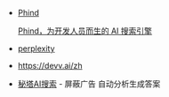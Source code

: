 - [Phind](https://www.phind.com/)

  [Phind，为开发人员而生的 AI 搜索引擎](https://zhuanlan.zhihu.com/p/610751355)

- [perplexity](https://www.perplexity.ai/)
- https://devv.ai/zh
- [秘塔AI搜索](https://metaso.cn/) - 屏蔽广告 自动分析生成答案